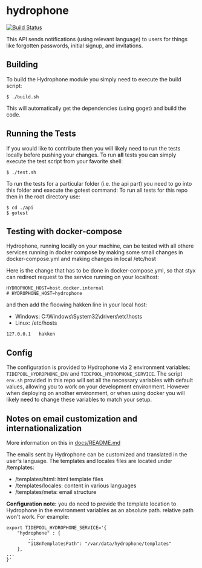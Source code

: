 hydrophone
==========

[![Build Status](https://travis-ci.org/mdblp/hydrophone.png)](https://travis-ci.org/mdblp/hydrophone)

This API sends notifications (using relevant language) to users for things like forgotten passwords, initial signup, and invitations.

## Building
To build the Hydrophone module you simply need to execute the build script:

```
$ ./build.sh
```
This will automatically get the dependencies (using goget) and build the code.


## Running the Tests
If you would like to contribute then you will likely need to run the tests locally before pushing your changes.
To run **all** tests you can simply execute the test script from your favorite shell:

`$ ./test.sh`

To run the tests for a particular folder (i.e. the api part) you need to go into this folder and execute the gotest command:
To run all tests for this repo then in the root directory use:

```
$ cd ./api
$ gotest
```

## Testing with docker-compose

Hydrophone, running locally on your machine, can be tested with all othere services running in docker compose by making some small changes in docker-compose.yml and making changes in local /etc/host

Here is the change that has to be done in docker-compose.yml, so that styx can redirect request to the service running on your localhost:
```
HYDROPHONE_HOST=host.docker.internal
# HYDROPHONE_HOST=hydrophone
```

and then add the floowing hakken line in your local host:
- Windows: C:\Windows\System32\drivers\etc\hosts
- Linux: /etc/hosts

```
127.0.0.1   hakken
```

## Config
The configuration is provided to Hydrophone via 2 environment variables: `TIDEPOOL_HYDROPHONE_ENV` and `TIDEPOOL_HYDROPHONE_SERVICE`.
The script `env.sh` provided in this repo will set all the necessary variables with default values, allowing you to work on your development environment. However when deploying on another environment, or when using docker you will likely need to change these variables to match your setup.

## Notes on email customization and internationalization
More information on this in [docs/README.md](docs/README.md)

The emails sent by Hydrophone can be customized and translated in the user's language.
The templates and locales files are located under /templates:
* /templates/html: html template files
* /templates/locales: content in various languages
* /templates/meta: email structure

**Configuration note:** you do need to provide the template location to Hydrophone in the environment variables as an absolute path. relative path won't work.
For example:
```
export TIDEPOOL_HYDROPHONE_SERVICE='{
    "hydrophone" : {
        ...
        "i18nTemplatesPath": "/var/data/hydrophone/templates"
    },
...
}'
```
